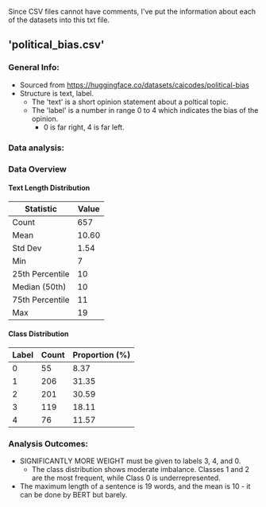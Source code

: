 Since CSV files cannot have comments, I've put the information about each of the datasets into this txt file.

## 'political_bias.csv'

### General Info:

- Sourced from https://huggingface.co/datasets/cajcodes/political-bias
- Structure is text, label.
  - The 'text' is a short opinion statement about a poltical topic.
  - The 'label' is a number in range 0 to 4 which indicates the bias of the opinion.
    - 0 is far right, 4 is far left.

### Data analysis:

### Data Overview

#### Text Length Distribution

| Statistic       | Value |
| --------------- | ----- |
| Count           | 657   |
| Mean            | 10.60 |
| Std Dev         | 1.54  |
| Min             | 7     |
| 25th Percentile | 10    |
| Median (50th)   | 10    |
| 75th Percentile | 11    |
| Max             | 19    |

#### Class Distribution

| Label | Count | Proportion (%) |
| ----- | ----- | -------------- |
| 0     | 55    | 8.37           |
| 1     | 206   | 31.35          |
| 2     | 201   | 30.59          |
| 3     | 119   | 18.11          |
| 4     | 76    | 11.57          |

### Analysis Outcomes:

- SIGNIFICANTLY MORE WEIGHT must be given to labels 3, 4, and 0.
  - The class distribution shows moderate imbalance. Classes 1 and 2 are the most frequent, while Class 0 is underrepresented.
- The maximum length of a sentence is 19 words, and the mean is 10 - it can be done by BERT but barely.
